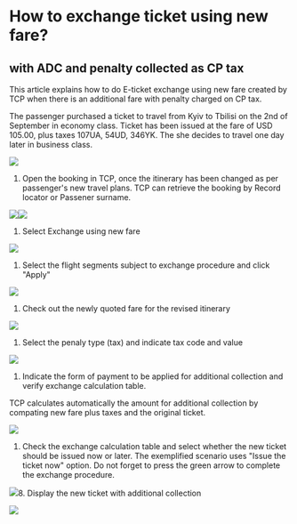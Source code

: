 # How to exchange ticket using new fare?

## with ADC and penalty collected as CP tax

This article explains how to do E-ticket exchange using new fare created by TCP when there is an additional fare with penalty charged on CP tax.

The passenger purchased a ticket to travel from Kyiv to Tbilisi on the 2nd of September in economy class. Ticket has been issued at the fare of USD   105.00, plus taxes 107UA,     54UD,      346YK.  The she decides to travel one day later in business class.

![](/assets/ADC.png)

1. Open the booking in TCP, once the itinerary has been changed as per passenger's new travel plans. TCP can retrieve the booking by Record locator or Passener surname. 

![](/assets/TCP_Surnamesearch.png)![](/assets/SearchResult_surname.png)

1. Select Exchange using new fare

![](/assets/Exchange_usingnewfare.png)

1. Select the flight segments subject to exchange procedure and click "Apply"

![](/assets/Segments_Selection.png)

1. Check out the newly quoted fare for the revised itinerary

![](/assets/NewFQ_TCP.png)

1. Select the penaly type \(tax\) and indicate tax code and value

![](/assets/Penalty_TAX.png)

1. Indicate the form of payment to be applied for additional collection and verify exchange calculation table. 

TCP calculates automatically the amount for additional collection by compating new fare plus taxes and the original ticket.

![](/assets/FOP_ADC.png)

1. Check the exchange calculation table and select whether the new ticket should be issued now or later. The exemplified scenario uses "Issue the ticket now" option. Do not forget to press the green arrow to complete the exchange procedure.

![](/assets/ADC_IssueNow.png)8. Display the new ticket with additional collection

![](/assets/ADC_success.png)

